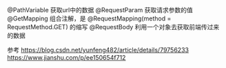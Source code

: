 @PathVariable 获取url中的数据
@RequestParam 获取请求参数的值
@GetMapping 组合注解，是 @RequestMapping(method = RequestMethod.GET) 的缩写
@RequestBody 利用一个对象去获取前端传过来的数据


参考
https://blog.csdn.net/yunfeng482/article/details/79756233
https://www.jianshu.com/p/ee150654f712


